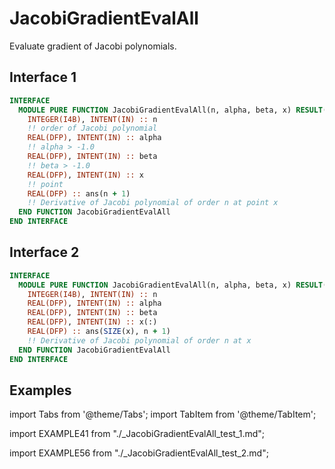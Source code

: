 # JacobiGradientEvalAll

Evaluate gradient of Jacobi polynomials.

## Interface 1

```fortran
INTERFACE
  MODULE PURE FUNCTION JacobiGradientEvalAll(n, alpha, beta, x) RESULT(ans)
    INTEGER(I4B), INTENT(IN) :: n
    !! order of Jacobi polynomial
    REAL(DFP), INTENT(IN) :: alpha
    !! alpha > -1.0
    REAL(DFP), INTENT(IN) :: beta
    !! beta > -1.0
    REAL(DFP), INTENT(IN) :: x
    !! point
    REAL(DFP) :: ans(n + 1)
    !! Derivative of Jacobi polynomial of order n at point x
  END FUNCTION JacobiGradientEvalAll
END INTERFACE
```

## Interface 2

```fortran
INTERFACE
  MODULE PURE FUNCTION JacobiGradientEvalAll(n, alpha, beta, x) RESULT(ans)
    INTEGER(I4B), INTENT(IN) :: n
    REAL(DFP), INTENT(IN) :: alpha
    REAL(DFP), INTENT(IN) :: beta
    REAL(DFP), INTENT(IN) :: x(:)
    REAL(DFP) :: ans(SIZE(x), n + 1)
    !! Derivative of Jacobi polynomial of order n at x
  END FUNCTION JacobiGradientEvalAll
END INTERFACE
```

## Examples

import Tabs from '@theme/Tabs';
import TabItem from '@theme/TabItem';

<Tabs>
<TabItem value="example" label="️܀ See example">

import EXAMPLE41 from "./_JacobiGradientEvalAll_test_1.md";

<EXAMPLE41 />

</TabItem>

<TabItem value="close" label="↢ " default>

</TabItem>
</Tabs>

<Tabs>
<TabItem value="example" label="️܀ See example">

import EXAMPLE56 from "./_JacobiGradientEvalAll_test_2.md";

<EXAMPLE56 />

</TabItem>

<TabItem value="close" label="↢ " default>

</TabItem>
</Tabs>
